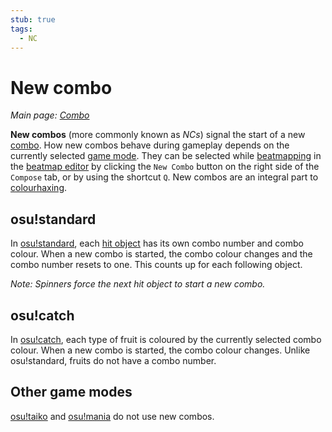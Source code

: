 ```yaml
---
stub: true
tags:
  - NC
---
```


# New combo

*Main page: [Combo](/wiki/Beatmapping/Combo)*

**New combos** (more commonly known as *NCs*) signal the start of a new [combo](/wiki/Beatmapping/Combo). How new combos behave during gameplay depends on the currently selected [game mode](/wiki/Game_mode). They can be selected while [beatmapping](/wiki/Beatmapping) in the [beatmap editor](/wiki/Beatmap_Editor) by clicking the `New Combo` button on the right side of the `Compose` tab, or by using the shortcut `Q`. New combos are an integral part to [colourhaxing](/wiki/Beatmapping/Colourhaxing).

## osu!standard

In [osu!standard](/wiki/Game_mode/osu!), each [hit object](/wiki/Hit_object) has its own combo number and combo colour. When a new combo is started, the combo colour changes and the combo number resets to one. This counts up for each following object.

*Note: Spinners force the next hit object to start a new combo.*

## osu!catch

In [osu!catch](/wiki/Game_mode/osu!catch), each type of fruit is coloured by the currently selected combo colour. When a new combo is started, the combo colour changes. Unlike osu!standard, fruits do not have a combo number.

## Other game modes

[osu!taiko](/wiki/Game_mode/osu!taiko) and [osu!mania](/wiki/Game_mode/osu!mania) do not use new combos.

<!--TODO: Insert lots of links-->
